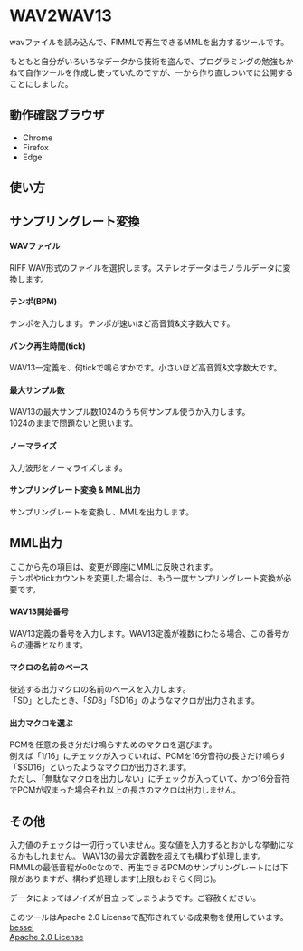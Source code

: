 # WAV2WAV13
wavファイルを読み込んで、FlMMLで再生できるMMLを出力するツールです。

もともと自分がいろいろなデータから技術を盗んで、プログラミングの勉強もかねて自作ツールを作成し使っていたのですが、一から作り直しついでに公開することにしました。

## 動作確認ブラウザ
* Chrome
* Firefox
* Edge

## 使い方

## サンプリングレート変換

#### WAVファイル
RIFF WAV形式のファイルを選択します。ステレオデータはモノラルデータに変換します。

#### テンポ(BPM)
テンポを入力します。テンポが速いほど高音質&文字数大です。

#### バンク再生時間(tick)
WAV13一定義を、何tickで鳴らすかです。小さいほど高音質&文字数大です。

#### 最大サンプル数
WAV13の最大サンプル数1024のうち何サンプル使うか入力します。  
1024のままで問題ないと思います。

#### ノーマライズ
入力波形をノーマライズします。

#### サンプリングレート変換 & MML出力
サンプリングレートを変換し、MMLを出力します。

## MML出力
ここから先の項目は、変更が即座にMMLに反映されます。  
テンポやtickカウントを変更した場合は、もう一度サンプリングレート変換が必要です。

#### WAV13開始番号
WAV13定義の番号を入力します。WAV13定義が複数にわたる場合、この番号からの連番となります。

#### マクロの名前のベース
後述する出力マクロの名前のベースを入力します。  
「SD」としたとき、「$SD8」「$SD16」のようなマクロが出力されます。

#### 出力マクロを選ぶ
PCMを任意の長さ分だけ鳴らすためのマクロを選びます。  
例えば「1/16」にチェックが入っていれば、PCMを16分音符の長さだけ鳴らす「$SD16」といったようなマクロが出力されます。  
ただし、「無駄なマクロを出力しない」にチェックが入っていて、かつ16分音符でPCMが収まった場合それ以上の長さのマクロは出力しません。  

## その他
入力値のチェックは一切行っていません。変な値を入力するとおかしな挙動になるかもしれません。
WAV13の最大定義数を超えても構わず処理します。  
FlMMLの最低音程がo0cなので、再生できるPCMのサンプリングレートには下限がありますが、構わず処理します(上限もおそらく同じ)。  

データによってはノイズが目立ってしまうようです。ご容赦ください。  

このツールはApache 2.0 Licenseで配布されている成果物を使用しています。  
[bessel](https://github.com/SheetJS/bessel)  
[Apache 2.0 License](http://www.apache.org/licenses/LICENSE-2.0)